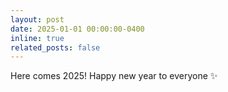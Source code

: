 ```yaml
---
layout: post
date: 2025-01-01 00:00:00-0400
inline: true
related_posts: false
---
```


Here comes 2025! Happy new year to everyone ✨ 
